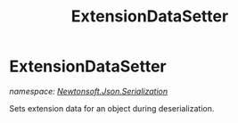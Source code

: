 ﻿---
title: ExtensionDataSetter
---

# ExtensionDataSetter
_namespace: [Newtonsoft.Json.Serialization](N-Newtonsoft.Json.Serialization.html)_

Sets extension data for an object during deserialization.




